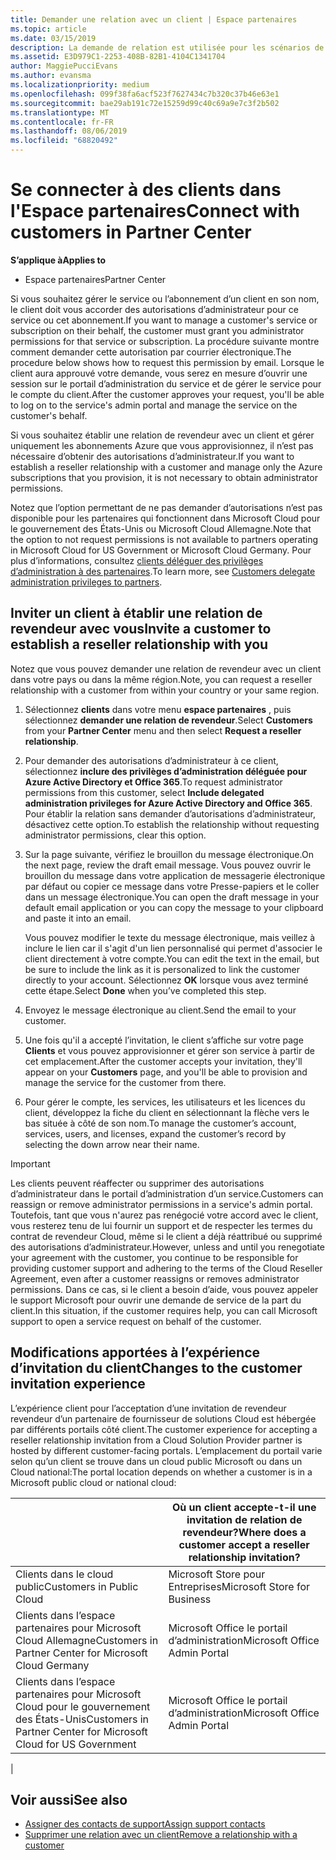 ```yaml
---
title: Demander une relation avec un client | Espace partenaires
ms.topic: article
ms.date: 03/15/2019
description: La demande de relation est utilisée pour les scénarios de type Multipartenaire et Multicanal. Elle est également utile si un client supprime vos privilèges d’administration délégués et que vous devez les restaurer pour fournir des services d’approvisionnement ou de support.
ms.assetid: E3D979C1-2253-408B-82B1-4104C1341704
author: MaggiePucciEvans
ms.author: evansma
ms.localizationpriority: medium
ms.openlocfilehash: 099f38fa6acf523f7627434c7b320c37b46e63e1
ms.sourcegitcommit: bae29ab191c72e15259d99c40c69a9e7c3f2b502
ms.translationtype: MT
ms.contentlocale: fr-FR
ms.lasthandoff: 08/06/2019
ms.locfileid: "68820492"
---
```

# <a name="connect-with-customers-in-partner-center"></a><span data-ttu-id="0e1df-104">Se connecter à des clients dans l'Espace partenaires</span><span class="sxs-lookup"><span data-stu-id="0e1df-104">Connect with customers in Partner Center</span></span>

<span data-ttu-id="0e1df-105">**S’applique à**</span><span class="sxs-lookup"><span data-stu-id="0e1df-105">**Applies to**</span></span>

-  <span data-ttu-id="0e1df-106">Espace partenaires</span><span class="sxs-lookup"><span data-stu-id="0e1df-106">Partner Center</span></span>

<span data-ttu-id="0e1df-107">Si vous souhaitez gérer le service ou l’abonnement d’un client en son nom, le client doit vous accorder des autorisations d’administrateur pour ce service ou cet abonnement.</span><span class="sxs-lookup"><span data-stu-id="0e1df-107">If you want to manage a customer's service or subscription on their behalf, the customer must grant you administrator permissions for that service or subscription.</span></span> <span data-ttu-id="0e1df-108">La procédure suivante montre comment demander cette autorisation par courrier électronique.</span><span class="sxs-lookup"><span data-stu-id="0e1df-108">The procedure below shows how to request this permission by email.</span></span> <span data-ttu-id="0e1df-109">Lorsque le client aura approuvé votre demande, vous serez en mesure d’ouvrir une session sur le portail d’administration du service et de gérer le service pour le compte du client.</span><span class="sxs-lookup"><span data-stu-id="0e1df-109">After the customer approves your request, you'll be able to log on to the service's admin portal and manage the service on the customer's behalf.</span></span>

<span data-ttu-id="0e1df-110">Si vous souhaitez établir une relation de revendeur avec un client et gérer uniquement les abonnements Azure que vous approvisionnez, il n’est pas nécessaire d’obtenir des autorisations d’administrateur.</span><span class="sxs-lookup"><span data-stu-id="0e1df-110">If you want to establish a reseller relationship with a customer and manage only the Azure subscriptions that you provision, it is not necessary to obtain administrator permissions.</span></span>

<span data-ttu-id="0e1df-111">Notez que l’option permettant de ne pas demander d’autorisations n’est pas disponible pour les partenaires qui fonctionnent dans Microsoft Cloud pour le gouvernement des États-Unis ou Microsoft Cloud Allemagne.</span><span class="sxs-lookup"><span data-stu-id="0e1df-111">Note that the option to not request permissions is not available to partners operating in Microsoft Cloud for US Government or Microsoft Cloud Germany.</span></span> <span data-ttu-id="0e1df-112">Pour plus d’informations, consultez [clients déléguer des privilèges d’administration à des partenaires](https://docs.microsoft.com/partner-center/customers_revoke_admin_privileges).</span><span class="sxs-lookup"><span data-stu-id="0e1df-112">To learn more, see [Customers delegate administration privileges to partners](https://docs.microsoft.com/partner-center/customers_revoke_admin_privileges).</span></span>


## <a name="invite-a-customer-to-establish-a-reseller-relationship-with-you"></a><span data-ttu-id="0e1df-113">Inviter un client à établir une relation de revendeur avec vous</span><span class="sxs-lookup"><span data-stu-id="0e1df-113">Invite a customer to establish a reseller relationship with you</span></span>

<span data-ttu-id="0e1df-114">Notez que vous pouvez demander une relation de revendeur avec un client dans votre pays ou dans la même région.</span><span class="sxs-lookup"><span data-stu-id="0e1df-114">Note, you can request a reseller relationship with a customer from within your country or your same region.</span></span>

1.  <span data-ttu-id="0e1df-115">Sélectionnez **clients** dans votre menu **espace partenaires** , puis sélectionnez **demander une relation de revendeur**.</span><span class="sxs-lookup"><span data-stu-id="0e1df-115">Select **Customers** from your **Partner Center** menu and then select **Request a reseller relationship**.</span></span>

2.  <span data-ttu-id="0e1df-116">Pour demander des autorisations d’administrateur à ce client, sélectionnez **inclure des privilèges d’administration déléguée pour Azure Active Directory et Office 365**.</span><span class="sxs-lookup"><span data-stu-id="0e1df-116">To request administrator permissions from this customer, select **Include delegated administration privileges for Azure Active Directory and Office 365**.</span></span> <span data-ttu-id="0e1df-117">Pour établir la relation sans demander d’autorisations d’administrateur, désactivez cette option.</span><span class="sxs-lookup"><span data-stu-id="0e1df-117">To establish the relationship without requesting administrator permissions, clear this option.</span></span> 

3.  <span data-ttu-id="0e1df-118">Sur la page suivante, vérifiez le brouillon du message électronique.</span><span class="sxs-lookup"><span data-stu-id="0e1df-118">On the next page, review the draft email message.</span></span> <span data-ttu-id="0e1df-119">Vous pouvez ouvrir le brouillon du message dans votre application de messagerie électronique par défaut ou copier ce message dans votre Presse-papiers et le coller dans un message électronique.</span><span class="sxs-lookup"><span data-stu-id="0e1df-119">You can open the draft message in your default email application or you can copy the message to your clipboard and paste it into an email.</span></span> 

    <span data-ttu-id="0e1df-120">Vous pouvez modifier le texte du message électronique, mais veillez à inclure le lien car il s'agit d'un lien personnalisé qui permet d'associer le client directement à votre compte.</span><span class="sxs-lookup"><span data-stu-id="0e1df-120">You can edit the text in the email, but be sure to include the link as it is personalized to link the customer directly to your account.</span></span> <span data-ttu-id="0e1df-121">Sélectionnez **OK** lorsque vous avez terminé cette étape.</span><span class="sxs-lookup"><span data-stu-id="0e1df-121">Select **Done** when you’ve completed this step.</span></span>

3.  <span data-ttu-id="0e1df-122">Envoyez le message électronique au client.</span><span class="sxs-lookup"><span data-stu-id="0e1df-122">Send the email to your customer.</span></span>

5.  <span data-ttu-id="0e1df-123">Une fois qu'il a accepté l’invitation, le client s’affiche sur votre page **Clients** et vous pouvez approvisionner et gérer son service à partir de cet emplacement.</span><span class="sxs-lookup"><span data-stu-id="0e1df-123">After the customer accepts your invitation, they'll appear on your **Customers** page, and you'll be able to provision and manage the service for the customer from there.</span></span>

 
6.  <span data-ttu-id="0e1df-124">Pour gérer le compte, les services, les utilisateurs et les licences du client, développez la fiche du client en sélectionnant la flèche vers le bas située à côté de son nom.</span><span class="sxs-lookup"><span data-stu-id="0e1df-124">To manage the customer’s account, services, users, and licenses, expand the customer’s record by selecting the down arrow near their name.</span></span>


> [!IMPORTANT]  
> <span data-ttu-id="0e1df-125">Les clients peuvent réaffecter ou supprimer des autorisations d’administrateur dans le portail d’administration d’un service.</span><span class="sxs-lookup"><span data-stu-id="0e1df-125">Customers can reassign or remove administrator permissions in a service's admin portal.</span></span> <span data-ttu-id="0e1df-126">Toutefois, tant que vous n'aurez pas renégocié votre accord avec le client, vous resterez tenu de lui fournir un support et de respecter les termes du contrat de revendeur Cloud, même si le client a déjà réattribué ou supprimé des autorisations d’administrateur.</span><span class="sxs-lookup"><span data-stu-id="0e1df-126">However, unless and until you renegotiate your agreement with the customer, you continue to be responsible for providing customer support and adhering to the terms of the Cloud Reseller Agreement, even after a customer reassigns or removes administrator permissions.</span></span> <span data-ttu-id="0e1df-127">Dans ce cas, si le client a besoin d’aide, vous pouvez appeler le support Microsoft pour ouvrir une demande de service de la part du client.</span><span class="sxs-lookup"><span data-stu-id="0e1df-127">In this situation, if the customer requires help, you can call Microsoft support to open a service request on behalf of the customer.</span></span>

## <a name="changes-to-the-customer-invitation-experience"></a><span data-ttu-id="0e1df-128">Modifications apportées à l’expérience d’invitation du client</span><span class="sxs-lookup"><span data-stu-id="0e1df-128">Changes to the customer invitation experience</span></span>

<span data-ttu-id="0e1df-129">L’expérience client pour l’acceptation d’une invitation de revendeur revendeur d’un partenaire de fournisseur de solutions Cloud est hébergée par différents portails côté client.</span><span class="sxs-lookup"><span data-stu-id="0e1df-129">The customer experience for accepting a reseller relationship invitation from a Cloud Solution Provider partner is hosted by different customer-facing portals.</span></span> <span data-ttu-id="0e1df-130">L’emplacement du portail varie selon qu’un client se trouve dans un cloud public Microsoft ou dans un Cloud national:</span><span class="sxs-lookup"><span data-stu-id="0e1df-130">The portal location depends on whether a customer is in a Microsoft public cloud or national cloud:</span></span> 

|  | <span data-ttu-id="0e1df-131">Où un client accepte-t-il une invitation de relation de revendeur?</span><span class="sxs-lookup"><span data-stu-id="0e1df-131">Where does a customer accept a reseller relationship invitation?</span></span> |
|---------|---------
| <span data-ttu-id="0e1df-132">Clients dans le cloud public</span><span class="sxs-lookup"><span data-stu-id="0e1df-132">Customers in Public Cloud</span></span> | <span data-ttu-id="0e1df-133">Microsoft Store pour Entreprises</span><span class="sxs-lookup"><span data-stu-id="0e1df-133">Microsoft Store for Business</span></span> |
| <span data-ttu-id="0e1df-134">Clients dans l’espace partenaires pour Microsoft Cloud Allemagne</span><span class="sxs-lookup"><span data-stu-id="0e1df-134">Customers in Partner Center for Microsoft Cloud Germany</span></span> | <span data-ttu-id="0e1df-135">Microsoft Office le portail d’administration</span><span class="sxs-lookup"><span data-stu-id="0e1df-135">Microsoft Office Admin Portal</span></span> |
| <span data-ttu-id="0e1df-136">Clients dans l’espace partenaires pour Microsoft Cloud pour le gouvernement des États-Unis</span><span class="sxs-lookup"><span data-stu-id="0e1df-136">Customers in Partner Center for Microsoft Cloud for US Government</span></span> | <span data-ttu-id="0e1df-137">Microsoft Office le portail d’administration</span><span class="sxs-lookup"><span data-stu-id="0e1df-137">Microsoft Office Admin Portal</span></span> |
|

## <a name="see-also"></a><span data-ttu-id="0e1df-138">Voir aussi</span><span class="sxs-lookup"><span data-stu-id="0e1df-138">See also</span></span>

- [<span data-ttu-id="0e1df-139">Assigner des contacts de support</span><span class="sxs-lookup"><span data-stu-id="0e1df-139">Assign support contacts</span></span>](assign-support-contacts.md)
- [<span data-ttu-id="0e1df-140">Supprimer une relation avec un client</span><span class="sxs-lookup"><span data-stu-id="0e1df-140">Remove a relationship with a customer</span></span>](remove-a-relationship.md)
